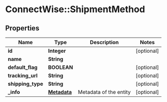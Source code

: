 # ConnectWise::ShipmentMethod

## Properties
Name | Type | Description | Notes
------------ | ------------- | ------------- | -------------
**id** | **Integer** |  | [optional] 
**name** | **String** |  | 
**default_flag** | **BOOLEAN** |  | [optional] 
**tracking_url** | **String** |  | [optional] 
**shipping_type** | **String** |  | [optional] 
**_info** | [**Metadata**](Metadata.md) | Metadata of the entity | [optional] 


